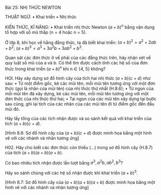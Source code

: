 Bài 25: NHỊ THỨC NEWTON

THUẬT NGỮ:
• Khai triển
• Nhị thức

KIẾN THỨC, KĨ NĂNG:
• Khai triển nhị thức Newton $(a + b)^n$ bằng vận dụng tổ hợp với số mũ thấp (n = 4 hoặc n = 5).

Ở lớp 8, khi học về hằng đẳng thức, ta đã biết khai triển:
$(a + b)^2 = a^2 + 2ab + b^2$;
$(a + b)^3 = a^3 + 3a^2b + 3ab^2 + b^3$.

Quan sát các đơn thức ở vế phải của các đẳng thức trên, hãy nhận xét về quy luật số mũ của a và b. Có thể tìm được cách tính các hệ số của đơn thức trong khai triển $(a + b)^n$ khi n ∈ {4, 5} không?

HOI. Hãy xây dựng sơ đồ hình cây của tích hai nhị thức $(a + b)(c + d)$ như sau:
• Từ một điểm gốc, kẻ các mũi tên, mỗi mũi tên tương ứng với một đơn thức (gọi là nhãn của mũi tên) của nhị thức thứ nhất (H.8.6);
• Từ ngọn của mỗi mũi tên đã xây dựng, kẻ các mũi tên, mỗi mũi tên tương ứng với một đơn thức của nhị thức thứ hai;
• Tại ngọn của các mũi tên xây dựng tại bước sau cùng, ghi lại tích của các nhãn của các mũi tên đi từ điểm gốc đến đầu mũi đó.

Hãy lấy tổng của các tích nhận được và so sánh kết quả với khai triển của tích $(a + b)(c + d)$.

[Hình 8.6: Sơ đồ hình cây của $(a + b)(c + d)$ được minh họa bằng một hình vẽ với các nhánh và nhãn tương ứng]

H02. Hãy cho biết các đơn thức còn thiếu (...) trong sơ đồ hình cây (H.8.7) của tích $(a + b)(a + b)(a + b)$.

Có bao nhiêu tích nhận được lần lượt bằng $a^3, a^2b, ab^2, b^3$?

Hãy so sánh chúng với các hệ số nhận được khi khai triển $(a + b)^3$.

[Hình 8.7: Sơ đồ hình cây của $(a + b)(a + b)(a + b)$ được minh họa bằng một hình vẽ với các nhánh và nhãn tương ứng]